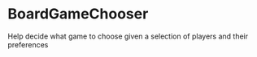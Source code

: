 # BoardGameChooser
Help decide what game to choose given a selection of players and their preferences
